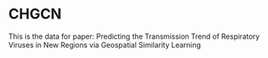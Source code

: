 # CHGCN
This is the data for paper: Predicting the Transmission Trend of Respiratory Viruses in New Regions via Geospatial Similarity Learning 
